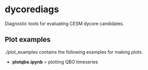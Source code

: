 # dycorediags
Diagnostic tools for evaluating CESM dycore candidates.

## Plot examples 

./plot_examples contains the following examples for making plots.

* **plotqbo.ipynb** = plotting QBO timeseries


